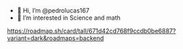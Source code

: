 - 👋 Hi, I’m @pedrolucas167
- 👀 I’m interested in Science and math

https://roadmap.sh/card/tall/671d42cd768f9ccdb0be6887?variant=dark&roadmaps=backend

<!---
pedrolucas167/pedrolucas167 is a ✨ special ✨ repository because its `README.md` (this file) appears on your GitHub profile.
You can click the Preview link to take a look at your changes.
--->
